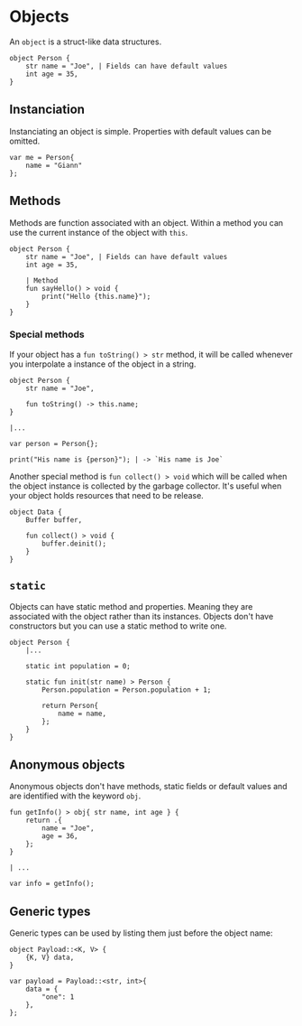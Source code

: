 # Objects

An `object` is a struct-like data structures. 
```buzz
object Person {
    str name = "Joe", | Fields can have default values
    int age = 35,
}
```

## Instanciation
Instanciating an object is simple. Properties with default values can be omitted.
```buzz
var me = Person{
    name = "Giann"
};
```

## Methods
Methods are function associated with an object. Within a method you can use the current instance of the object with `this`.
```buzz
object Person {
    str name = "Joe", | Fields can have default values
    int age = 35,

    | Method
    fun sayHello() > void {
        print("Hello {this.name}");
    }
}
```

### Special methods

If your object has a `fun toString() > str` method, it will be called whenever you interpolate a instance of the object in a string.
```buzz
object Person {
    str name = "Joe",

    fun toString() -> this.name;
}

|...

var person = Person{};

print("His name is {person}"); | -> `His name is Joe`
```

Another special method is `fun collect() > void` which will be called when the object instance is collected by the garbage collector. It's useful when your object holds resources that need to be release.
```buzz
object Data {
    Buffer buffer,

    fun collect() > void {
        buffer.deinit();
    }
}
```

## `static`
Objects can have static method and properties. Meaning they are associated with the object rather than its instances.
Objects don't have constructors but you can use a static method to write one.
```buzz
object Person {
    |...

    static int population = 0;

    static fun init(str name) > Person {
        Person.population = Person.population + 1;

        return Person{
            name = name,
        };
    }
}
```

## Anonymous objects
Anonymous objects don't have methods, static fields or default values and are identified with the keyword `obj`.
```buzz
fun getInfo() > obj{ str name, int age } {
    return .{
        name = "Joe",
        age = 36,
    };
}

| ...

var info = getInfo();
```

## Generic types
Generic types can be used by listing them just before the object name:
```buzz
object Payload::<K, V> {
    {K, V} data,
}

var payload = Payload::<str, int>{
    data = {
        "one": 1
    },
};
```